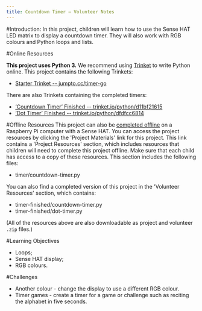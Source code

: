 ```yaml
---
title: Countdown Timer — Volunteer Notes
---
```


#Introduction:
In this project, children will learn how to use the Sense HAT LED matrix to display a countdown timer. They will also work with RGB colours and Python loops and lists. 

#Online Resources

__This project uses Python 3.__ We recommend using [Trinket](https://trinket.io/) to write Python online. This project contains the following Trinkets:

+ [Starter Trinket -- jumpto.cc/timer-go](http://jumpto.cc/timer-go)

There are also Trinkets containing the completed timers:

+ [‘Countdown Timer’ Finished -- trinket.io/python/d11bf21615](https://trinket.io/python/d11bf21615)
+ [‘Dot Timer’ Finished -- trinket.io/python/dfdfcc6814](https://trinket.io/python/dfdfcc6814)

#Offline Resources
This project can also be [completed offline](https://www.codeclubprojects.org/en-GB/resources/physical-sense-hat/) on a Raspberry Pi computer with a Sense HAT. You can access the project resources by clicking the 'Project Materials' link for this project. This link contains a 'Project Resources' section, which includes resources that children will need to complete this project offline. Make sure that each child has access to a copy of these resources. This section includes the following files:

+ timer/countdown-timer.py

You can also find a completed version of this project in the 'Volunteer Resources' section, which contains:

+ timer-finished/countdown-timer.py
+ timer-finished/dot-timer.py

(All of the resources above are also downloadable as project and volunteer `.zip` files.)

#Learning Objectives
+ Loops;
+ Sense HAT display;
+ RGB colours.

#Challenges
+ Another colour - change the display to use a different RGB colour. 
+ Timer games - create a timer for a game or challenge such as reciting the alphabet in five seconds. 

